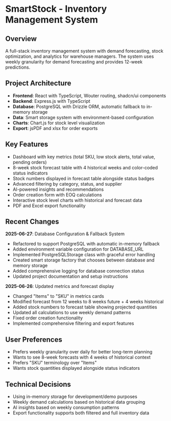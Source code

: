 # SmartStock - Inventory Management System

## Overview
A full-stack inventory management system with demand forecasting, stock optimization, and analytics for warehouse managers. The system uses weekly granularity for demand forecasting and provides 12-week predictions.

## Project Architecture
- **Frontend**: React with TypeScript, Wouter routing, shadcn/ui components
- **Backend**: Express.js with TypeScript
- **Database**: PostgreSQL with Drizzle ORM, automatic fallback to in-memory storage
- **Data**: Smart storage system with environment-based configuration
- **Charts**: Chart.js for stock level visualization
- **Export**: jsPDF and xlsx for order exports

## Key Features
- Dashboard with key metrics (total SKU, low stock alerts, total value, pending orders)
- 8-week stock forecast table with 4 historical weeks and color-coded status indicators
- Stock numbers displayed in forecast table alongside status badges
- Advanced filtering by category, status, and supplier
- AI-powered insights and recommendations
- Order creation form with EOQ calculations
- Interactive stock level charts with historical and forecast data
- PDF and Excel export functionality

## Recent Changes
**2025-06-27**: Database Configuration & Fallback System
- Refactored to support PostgreSQL with automatic in-memory fallback
- Added environment variable configuration for DATABASE_URL
- Implemented PostgreSQLStorage class with graceful error handling
- Created smart storage factory that chooses between database and memory storage
- Added comprehensive logging for database connection status
- Updated project documentation and setup instructions

**2025-06-26**: Updated metrics and forecast display
- Changed "Items" to "SKU" in metrics cards
- Modified forecast from 12 weeks to 8 weeks future + 4 weeks historical
- Added stock numbers to forecast table showing projected quantities
- Updated all calculations to use weekly demand patterns
- Fixed order creation functionality
- Implemented comprehensive filtering and export features

## User Preferences
- Prefers weekly granularity over daily for better long-term planning
- Wants to see 8-week forecasts with 4 weeks of historical context
- Prefers "SKU" terminology over "Items"
- Wants stock quantities displayed alongside status indicators

## Technical Decisions
- Using in-memory storage for development/demo purposes
- Weekly demand calculations based on historical data grouping
- AI insights based on weekly consumption patterns
- Export functionality supports both filtered and full inventory data